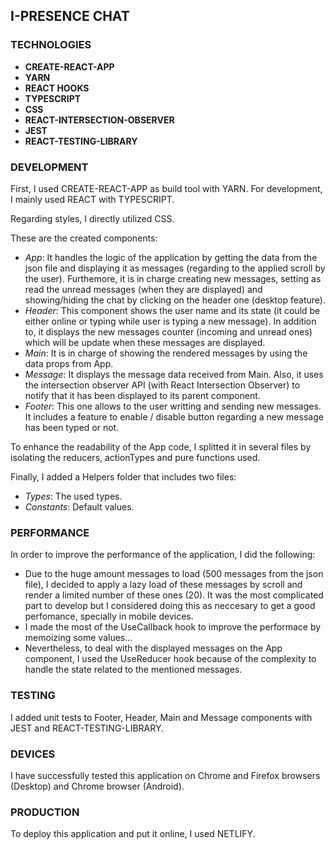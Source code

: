 ## I-PRESENCE CHAT 

### TECHNOLOGIES

- **CREATE-REACT-APP**
- **YARN**
- **REACT HOOKS**
- **TYPESCRIPT**
- **CSS**
- **REACT-INTERSECTION-OBSERVER**
- **JEST**
- **REACT-TESTING-LIBRARY**

### DEVELOPMENT

First, I used CREATE-REACT-APP as build tool with YARN. For development, I mainly used REACT with TYPESCRIPT.

Regarding styles, I directly utilized CSS.

These are the created components:

- *App*: It handles the logic of the application by getting the data from the json file and displaying it as messages (regarding to the applied scroll by the user). Furthemore, it is in charge creating new messages, setting as read the unread messages (when they are displayed) and showing/hiding the chat by clicking on the header one (desktop feature).
- *Header*: This component shows the user name and its state (it could be either online or typing while user is typing a new message). In addition to, it displays the new messages counter (incoming and unread ones) which will be update when these messages are displayed.
- *Main*: It is in charge of showing the rendered messages by using the data props from App.
- *Message*: It displays the message data received from Main. Also, it uses the intersection observer API (with React Intersection
Observer) to notify that it has been displayed to its parent component.
- *Footer*: This one allows to the user writting and sending new messages. It includes a feature to enable / disable button regarding a new message has been typed or not.

To enhance the readability of the App code, I splitted it in several files by isolating the reducers, actionTypes and pure functions used.

Finally, I added a Helpers folder that includes two files:

- *Types*: The used types.
- *Constants*: Default values.

### PERFORMANCE

In order to improve the performance of the application, I did the following:

- Due to the huge amount messages to load (500 messages from the json file), I decided to apply a lazy load of these messages by scroll
and render a limited number of these ones (20). It was the most complicated part to develop but I considered doing this as neccesary to get a good perfomance, specially in mobile devices. 
- I made the most of the UseCallback hook to improve the performace by memoizing some values...
- Nevertheless, to deal with the displayed messages on the App component, I used the UseReducer hook because of the complexity to handle
the state related to the mentioned messages.

### TESTING

I added unit tests to Footer, Header, Main and Message components with JEST and REACT-TESTING-LIBRARY.

### DEVICES

I have successfully tested this application on Chrome and Firefox browsers (Desktop) and Chrome browser (Android).

### PRODUCTION

To deploy this application and put it online, I used NETLIFY.


